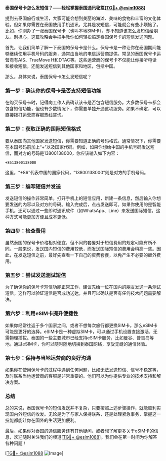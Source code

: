 **泰国保号卡怎么发短信？——轻松掌握泰国通讯秘笈[[TG💪+ @esim1088](https://t.me/s/esim1088)]**

提到去泰国旅行或生活，大家可能会想到美丽的海滩、美味的食物和丰富的文化体验。但如果你需要在泰国使用手机通讯，尤其是发短信，可能就会有些小烦恼了。比如，你刚办了一张泰国保号卡（也叫本地SIM卡），却不知道该怎么发短信给朋友。别担心，这篇攻略会手把手教你如何轻松搞定泰国保号卡的短信发送问题。

首先，让我们简单了解一下泰国的保号卡是什么。保号卡是一种让你在泰国期间能够继续使用手机号码的服务，通常由当地的电信运营商提供。常见的泰国保号卡运营商有AIS、TrueMove H和DTAC等。这些运营商的保号卡不仅能让你接听电话和接收短信，还能发送短信到其他国家和地区，包括中国。

那么，具体来说，泰国保号卡怎么发短信呢？

### **第一步：确认你的保号卡是否支持短信功能**
在购买保号卡时，记得向工作人员确认该卡是否包含短信服务。大多数保号卡都会包含短信功能，但也有少数情况下，你需要单独开通这项服务。如果不确定，可以直接拨打运营商客服热线咨询。

### **第二步：获取正确的国际短信格式**
要从泰国向其他国家发送短信，你需要知道正确的号码格式。通常情况下，你需要在本国号码前加上“+”以及国家代码。例如，如果你想给中国的手机号码发送短信，而对方的号码是13800138000，你应该输入如下内容：
```
+8613800138000
```
这里，“+86”代表中国的国家代码，“13800138000”则是对方的手机号码。

### **第三步：编写短信并发送**
发送短信的操作非常简单。打开手机上的短信应用，新建一条信息，然后输入你想要发送的内容以及对方的号码。输入完成后，点击发送即可。如果你使用的是智能手机，还可以通过一些即时通讯软件（如WhatsApp、Line）来发送国际短信，这种方式可能更加方便且成本更低。

### **第四步：检查费用**
虽然泰国的保号卡价格相对便宜，但不同的套餐对于短信费用的规定可能有所不同。一般来说，发送国内短信的费用较低，而发送国际短信的费用会稍高一些。因此，在发送短信之前，最好先查看一下自己的资费套餐，以免产生不必要的额外费用。

### **第五步：尝试发送测试短信**
为了确保你的保号卡短信功能正常工作，建议先给一位在国内的朋友发送一条测试短信。这样可以验证短信是否成功送达，并且可以确认是否有任何技术问题需要解决。

### **第六步：利用eSIM卡提升便捷性**
如果你经常往返于多个国家之间，或者不想每次旅行都更换SIM卡，那么eSIM卡可能是更好的选择。eSIM卡是一种虚拟SIM卡，可以通过手机设置直接激活，无需物理插拔。泰国的一些主要城市已经支持eSIM卡服务，比如曼谷、普吉岛等地。通过eSIM卡，你可以随时随地切换到泰国网络，享受无缝的通信体验。

### **第七步：保持与当地运营商的良好沟通**
如果你在使用保号卡的过程中遇到任何问题，比如无法发送短信、信号不稳定等，及时联系当地运营商的客服是非常重要的。他们可以为你提供专业的技术支持和解决方案。

### **总结**
总的来说，泰国保号卡的短信发送并不复杂，只要按照上述步骤操作，就能顺利实现国内外短信的收发。无论是为了与家人保持联系，还是处理紧急事务，掌握这一技能都能让你在国外的生活更加便利。

最后，如果你对泰国的通信服务还有其他疑问，或者想了解更多关于eSIM卡的信息，欢迎随时关注我们的频道[[TG💪+ @esim1088](https://t.me/s/esim1088)]。我们会在第一时间为你解答各种问题！

[[TG💪+ @esim1088](https://t.me/s/esim1088) ![Image](https://i.postimg.cc/4NQfJmqS/Snipaste-2025-05-13-00-14-12.png)]